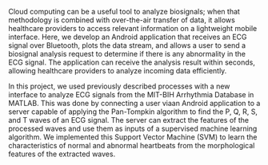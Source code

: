 Cloud computing can be a useful tool to analyze biosignals; when that methodology is combined with over-the-air transfer of data, it allows healthcare providers to access relevant information on a lightweight mobile interface. Here, we develop an Android application that receives an ECG signal over Bluetooth, plots the data stream, and allows a user to send a biosignal analysis request to determine if there is any abnormality in the ECG signal. The application can receive the analysis result within seconds, allowing healthcare providers to analyze incoming data efficiently.

In this project, we used previously described processes with a new interface to analyze ECG signals from the MIT-BIH Arrhythmia Database in MATLAB. This was done by connecting a user viaan  Android application to a server capable of applying the Pan-Tompkin algorithm to find the P, Q, R, S, and T waves of an ECG signal. The server can  extract the features of the processed waves and use them as inputs of a supervised machine learning algorithm. We implemented this Support Vector Machine (SVM) to learn the characteristics of normal and abnormal heartbeats from the morphological features of the extracted waves. 
